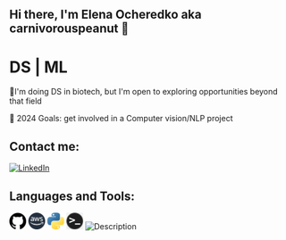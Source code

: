 ## Hi there, I'm Elena Ocheredko aka carnivorouspeanut 👋
# DS | ML
🧬I'm doing DS in biotech, but I'm open to exploring opportunities beyond that field

🥅 2024 Goals: get involved in a Computer vision/NLP project

## Contact me:
<a href="[https://www.linkedin.com/in/your-linkedin-username/](https://www.linkedin.com/in/elena-ocheredko-b3893b167/)">
  <img src="https://upload.wikimedia.org/wikipedia/commons/c/ca/LinkedIn_logo_initials.png" alt="LinkedIn" width="30" height="30"/>
</a>

## Languages and Tools:
<img src="https://github.com/carnivorouspeanut/carnivorouspeanut/blob/main/profile_images/github.png" alt="Description" width="30" height="30" /> <img src="https://github.com/carnivorouspeanut/carnivorouspeanut/blob/main/profile_images/aws-photoaidcom-cropped.png" alt="Description" width="30" height="30" /> <img src="https://github.com/carnivorouspeanut/carnivorouspeanut/blob/main/profile_images/Python-logo-notext.svg.png" alt="Description" width="30" height="30" /> <img src="https://github.com/carnivorouspeanut/carnivorouspeanut/blob/main/profile_images/commandline.png" alt="Description" width="30" height="30" /> <img src="https://github.com/carnivorouspeanut/carnivorouspeanut/blob/main/profile_images/pytorch.png" alt="Description" width="30" height="30" />










